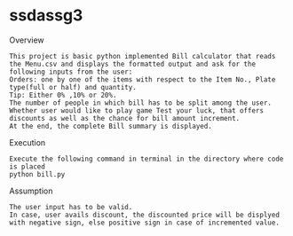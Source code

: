 # ssdassg3
Overview

    This project is basic python implemented Bill calculator that reads the Menu.csv and displays the formatted output and ask for the following inputs from the user:
    Orders: one by one of the items with respect to the Item No., Plate type(full or half) and quantity.
    Tip: Either 0% ,10% or 20%.
    The number of people in which bill has to be split among the user.
    Whether user would like to play game Test your luck, that offers discounts as well as the chance for bill amount increment.
    At the end, the complete Bill summary is displayed.
    
Execution

    Execute the following command in terminal in the directory where code is placed
    python bill.py 
    
Assumption

    The user input has to be valid.
    In case, user avails discount, the discounted price will be displyed with negative sign, else positive sign in case of incremented value.
